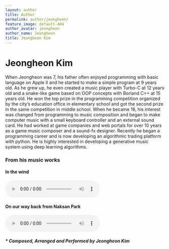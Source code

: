 ```yaml
---
layout: author
title: Author
permalink: author/jeongheon/
feature_image: default-404
author_avatar: jeongheon
author_name: Jeongheon
title: Jeongheon Kim
---
```


# Jeongheon Kim

When Jeongheon was 7, his father often enjoyed programming with basic language on Apple II and he started to make a simple program at 9 years old. As he grew up, he even created a music player with Turbo-C at 12 years old and a snake-like game based on OOP concepts with Borland C++ at 15 years old. He won the top prize in the programming competition organized by the city’s education office in elementary school and got the second prize in the same competition in middle school. When he became 16, his interest was changed from programming to music composition and began to make computer music with a small keyboard controller and an external sound card.
He had worked at game companies and web portals for over 10 years as a game music composer and a sound-fx designer. Recently he began a programming career and is now developing an algorithmic trading platform with python. He is highly interested in developing a generative music system using deep learning algorithms. 

### From his music works  

#### In the wind
<audio src="nev_music1.mp3" controls></audio> 

<!-- #### Opening
<audio src="nev_music2.mp3" controls></audio>  -->

#### On our way back from Naksan Park
<audio src="nev_music3.mp3" controls></audio> 

##### * Composed, Arranged and Performed by Jeongheon Kim